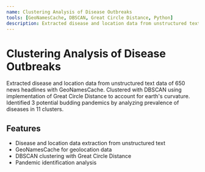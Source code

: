 ```yaml
---
name: Clustering Analysis of Disease Outbreaks
tools: [GeoNamesCache, DBSCAN, Great Circle Distance, Python]
description: Extracted disease and location data from unstructured text data of 650 news headlines with GeoNamesCache.
---
```


# Clustering Analysis of Disease Outbreaks

Extracted disease and location data from unstructured text data of 650 news headlines with GeoNamesCache. Clustered with DBSCAN using implementation of Great Circle Distance to account for earth's curvature. Identified 3 potential budding pandemics by analyzing prevalence of diseases in 11 clusters.

## Features

- Disease and location data extraction from unstructured text
- GeoNamesCache for geolocation data
- DBSCAN clustering with Great Circle Distance
- Pandemic identification analysis
